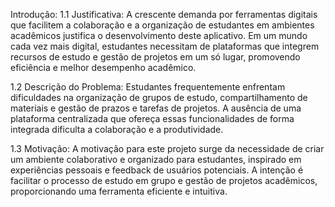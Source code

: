 Introdução:
1.1 Justificativa:
A crescente demanda por ferramentas digitais que facilitem a colaboração e a organização de estudantes em ambientes acadêmicos justifica o desenvolvimento deste aplicativo. Em um mundo cada vez mais digital, estudantes necessitam de plataformas que integrem recursos de estudo e gestão de projetos em um só lugar, promovendo eficiência e melhor desempenho acadêmico.

1.2 Descrição do Problema:
Estudantes frequentemente enfrentam dificuldades na organização de grupos de estudo, compartilhamento de materiais e gestão de prazos e tarefas de projetos. A ausência de uma plataforma centralizada que ofereça essas funcionalidades de forma integrada dificulta a colaboração e a produtividade.

1.3 Motivação:
A motivação para este projeto surge da necessidade de criar um ambiente colaborativo e organizado para estudantes, inspirado em experiências pessoais e feedback de usuários potenciais. A intenção é facilitar o processo de estudo em grupo e gestão de projetos acadêmicos, proporcionando uma ferramenta eficiente e intuitiva.
